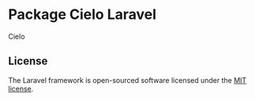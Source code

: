 # Package Cielo Laravel

Cielo

## License

The Laravel framework is open-sourced software licensed under the [MIT license](https://opensource.org/licenses/MIT).
